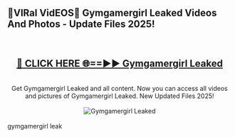 <h2>🔴VIRal VidEOS🔴 Gymgamergirl Leaked Videos And Photos - Update Files 2025!</h2>
<br>
<div align="center">
<h2><a href="https://virallinks.top/odZfE0" rel="nofollow">🔴 CLICK HERE 🌐==►► Gymgamergirl Leaked</a></h2>
<br>
Get Gymgamergirl Leaked and all content. Now you can access all videos and pictures of Gymgamergirl Leaked. New Updated Files 2025!
<br>
<br>
<a href="https://virallinks.top/odZfE0" rel="nofollow" data-target="animated-image.originalLink"><img src="https://i.imgur.com/dJHk4Zq.gif)" alt="Gymgamergirl Leaked" style="max-width: 100%; display: inline-block;" data-target="animated-image.originalImage"></a>
</div>
<br>
gymgamergirl leak